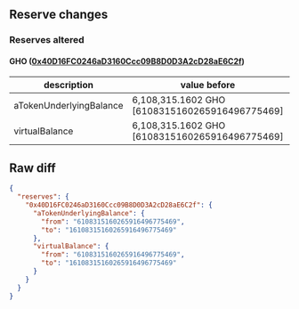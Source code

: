 ## Reserve changes

### Reserves altered

#### GHO ([0x40D16FC0246aD3160Ccc09B8D0D3A2cD28aE6C2f](https://etherscan.io/address/0x40D16FC0246aD3160Ccc09B8D0D3A2cD28aE6C2f))

| description | value before | value after |
| --- | --- | --- |
| aTokenUnderlyingBalance | 6,108,315.1602 GHO [6108315160265916496775469] | 16,108,315.1602 GHO [16108315160265916496775469] |
| virtualBalance | 6,108,315.1602 GHO [6108315160265916496775469] | 16,108,315.1602 GHO [16108315160265916496775469] |


## Raw diff

```json
{
  "reserves": {
    "0x40D16FC0246aD3160Ccc09B8D0D3A2cD28aE6C2f": {
      "aTokenUnderlyingBalance": {
        "from": "6108315160265916496775469",
        "to": "16108315160265916496775469"
      },
      "virtualBalance": {
        "from": "6108315160265916496775469",
        "to": "16108315160265916496775469"
      }
    }
  }
}
```
